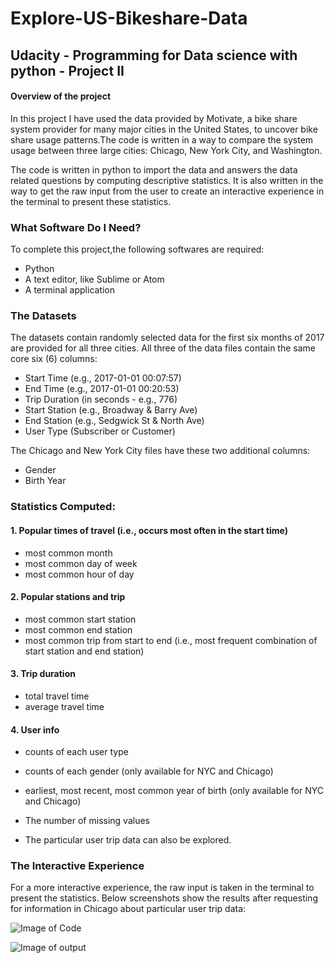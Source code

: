 # Explore-US-Bikeshare-Data
## Udacity - Programming for  Data science with python - Project II

#### Overview of the project
In this project I have used the data provided by Motivate, a bike share system provider for many major cities in the United States, 
to uncover bike share usage patterns.The code is written in a way to compare the system usage between three large cities: Chicago, New York City, and Washington.

The code is written in python to import the data and answers the data related questions by computing descriptive statistics. 
It is also written in the way to get the raw input from the user to create an interactive experience in the terminal to present these statistics.

### What Software Do I Need?
To complete this project,the following softwares are required:

- Python
- A text editor, like Sublime or Atom
- A terminal application

### The Datasets
The datasets contain randomly selected data for the first six months of 2017 are provided for all three cities. 
All three of the data files contain the same core six (6) columns:

- Start Time (e.g., 2017-01-01 00:07:57)
- End Time (e.g., 2017-01-01 00:20:53)
- Trip Duration (in seconds - e.g., 776)
- Start Station (e.g., Broadway & Barry Ave)
- End Station (e.g., Sedgwick St & North Ave)
- User Type (Subscriber or Customer)

The Chicago and New York City files have these two additional columns:
- Gender
- Birth Year

### Statistics Computed:

#### 1. Popular times of travel (i.e., occurs most often in the start time)

- most common month
- most common day of week
- most common hour of day

#### 2. Popular stations and trip

- most common start station
- most common end station
- most common trip from start to end (i.e., most frequent combination of start station and end station)

#### 3. Trip duration

- total travel time
- average travel time

#### 4. User info

- counts of each user type
- counts of each gender (only available for NYC and Chicago)
- earliest, most recent, most common year of birth (only available for NYC and Chicago)

- The number of missing values

- The particular user trip data can also be explored.

### The Interactive Experience
For a more interactive experience,  the raw input is taken in the terminal to present the statistics. 
Below screenshots show the results after requesting for information in Chicago about particular user trip data:

![Image of Code](https://lh4.googleusercontent.com/Ya36kv5VWvtipPrwY1WfG587LfQvxUtK6tc7NutSaKi-Q-ypwu4CtOzQyRZIOa6qnrmB786Y6-gpW5zQOJ6FOH-LIma2vlCOSHXdKxHsJjUaqAENVy_k=w673)

![Image of output](https://lh6.googleusercontent.com/KwRfLLr5pWw_2N1BSWZWoi13Lsqoec4ES9GXNs1C0s1MmnXVxN-6R_snyaQa22XSDU-GuQZlqCrezmgP3XOo0EQScB602Mu5WJXSOze63wqZSII0VnRS=w1175)




